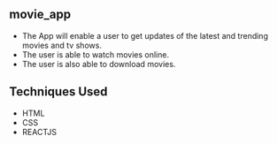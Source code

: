 ## movie_app

- The App will enable a user to get updates of the latest and trending movies and tv shows.
- The user is able to watch movies online.
- The user is also able to download movies.

## Techniques Used

- HTML
- CSS
- REACTJS
